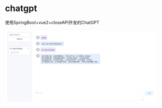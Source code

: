 # chatgpt
使用SpringBoot+vue2+closeAPI开发的ChatGPT

<img src="https://github.com/FlyingQwQ/chatgpt/blob/main/%E6%95%88%E6%9E%9C%E5%9B%BE.png">
